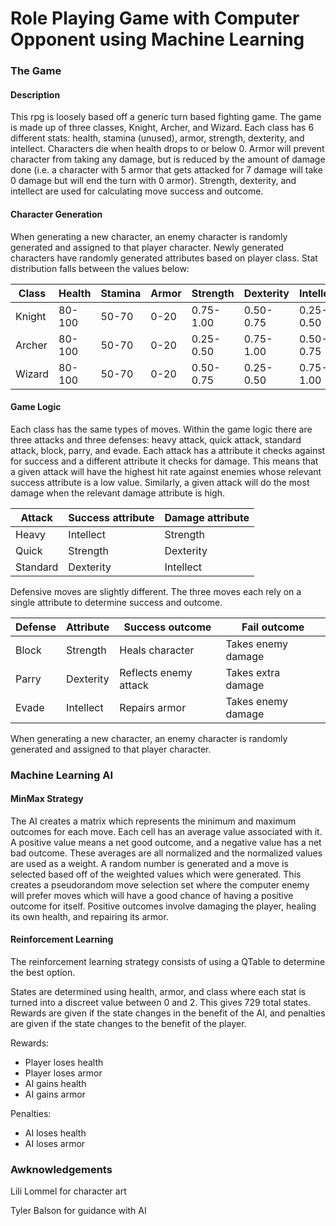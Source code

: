 # Role Playing Game with Computer Opponent using Machine Learning

### The Game

#### Description

This rpg is loosely based off a generic turn based fighting game. The game is
made up of three classes, Knight, Archer, and Wizard. Each class has 6 different
stats: health, stamina (unused), armor, strength, dexterity, and intellect.
Characters die when health drops to or below 0. Armor will prevent character
from taking any damage, but is reduced by the amount of damage done (i.e. a
character with 5 armor that gets attacked for 7 damage will take 0 damage but
will end the turn with 0 armor). Strength, dexterity, and intellect are used for
calculating move success and outcome.

#### Character Generation

When generating a new character, an enemy character is randomly generated and
assigned to that player character. Newly generated characters have randomly
generated attributes based on player class. Stat distribution falls between the
values below:

| Class  | Health | Stamina | Armor | Strength  | Dexterity | Intellect |
|--------|--------|---------|-------|-----------|-----------|-----------|
| Knight | 80-100 | 50-70   | 0-20  | 0.75-1.00 | 0.50-0.75 | 0.25-0.50 |
| Archer | 80-100 | 50-70   | 0-20  | 0.25-0.50 | 0.75-1.00 | 0.50-0.75 |
| Wizard | 80-100 | 50-70   | 0-20  | 0.50-0.75 | 0.25-0.50 | 0.75-1.00 |

#### Game Logic

Each class has the same types of moves. Within the game logic there are three
attacks and three defenses: heavy attack, quick attack, standard attack, block,
parry, and evade. Each attack has a attribute it checks against for success and
a different attribute it checks for damage. This means that a given attack will
have the highest hit rate against enemies whose relevant success attribute is
a low value. Similarly, a given attack will do the most damage when the relevant
damage attribute is high.

| Attack   | Success attribute | Damage attribute |
|----------|-------------------|------------------|
| Heavy    | Intellect         | Strength         |
| Quick    | Strength          | Dexterity        |
| Standard | Dexterity         | Intellect        |

Defensive moves are slightly different. The three moves each rely on a single
attribute to determine success and outcome.

| Defense | Attribute | Success outcome       | Fail outcome       |
|---------|-----------|-----------------------|--------------------|
| Block   | Strength  | Heals character       | Takes enemy damage |
| Parry   | Dexterity | Reflects enemy attack | Takes extra damage |
| Evade   | Intellect | Repairs armor         | Takes enemy damage |

When generating a new character, an enemy character is randomly generated and
assigned to that player character.

### Machine Learning AI

#### MinMax Strategy

The AI creates a matrix which represents the minimum and maximum outcomes for
each move. Each cell has an average value associated with it. A positive value
means a net good outcome, and a negative value has a net bad outcome. These
averages are all normalized and the normalized values are used as a weight. A
random number is generated and a move is selected based off of the weighted
values which were generated. This creates a pseudorandom move selection set
where the computer enemy will prefer moves which will have a good chance of
having a positive outcome for itself. Positive outcomes involve damaging the
player, healing its own health, and repairing its armor.

#### Reinforcement Learning

The reinforcement learning strategy consists of using a QTable to determine
the best option.

States are determined using health, armor, and class where each stat is turned
into a discreet value between 0 and 2. This gives 729 total states. Rewards are
given if the state changes in the benefit of the AI, and penalties are given
if the state changes to the benefit of the player.

Rewards:
- Player loses health
- Player loses armor
- AI gains health
- AI gains armor

Penalties:
- AI loses health
- AI loses armor

### Awknowledgements

Lili Lommel for character art

Tyler Balson for guidance with AI
